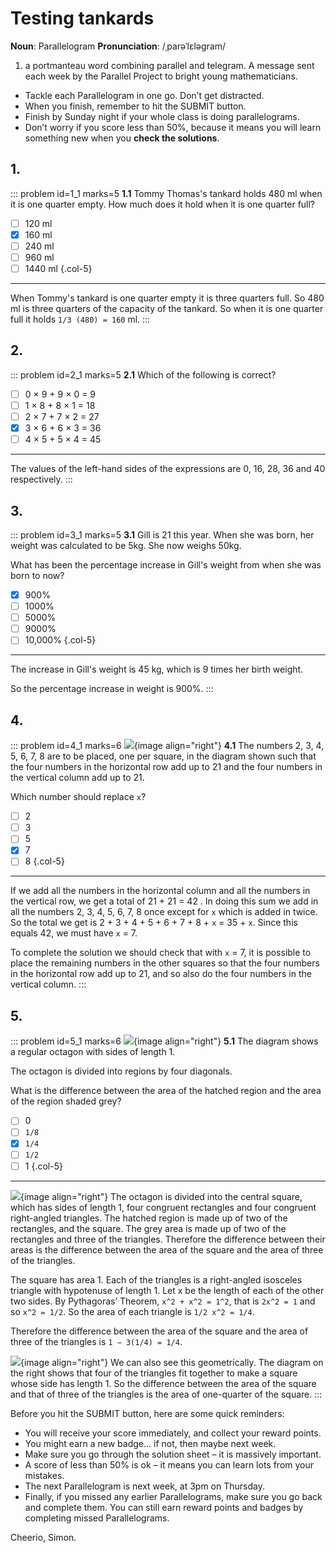 # Testing tankards

<div class="dictionary">

__Noun__: Parallelogram
__Pronunciation__: /ˌparəˈlɛləɡram/

1. a portmanteau word combining parallel and telegram. A message sent each
week by the Parallel Project to bright young mathematicians.

</div>

* Tackle each Parallelogram in one go. Don’t get distracted.
* When you finish, remember to hit the SUBMIT button.
*	Finish by Sunday night if your whole class is doing parallelograms.
*	Don’t worry if you score less than 50%, because it means you will learn something new when you __check the solutions__.


## 1.
<!--- 2012 (8) --->

::: problem id=1_1 marks=5
__1.1__ Tommy Thomas's tankard holds 480 ml when it is one quarter empty. How much does it hold when it is one quarter full?

* [ ] 120 ml
* [x] 160 ml
* [ ] 240 ml
* [ ] 960 ml
* [ ] 1440 ml
{.col-5}

---

When Tommy's tankard is one quarter empty it is three quarters full. So 480 ml is three quarters of the capacity of the tankard. So when it is one quarter full it holds `1/3 (480) = 160` ml.
:::


## 2.
<!--- 2009 (3) --->

::: problem id=2_1 marks=5
__2.1__ Which of the following is correct?

* [ ] 0 × 9 + 9 × 0 = 9
* [ ] 1 × 8 + 8 × 1 = 18
* [ ] 2 × 7 + 7 × 2 = 27
* [x] 3 × 6 + 6 × 3 = 36
* [ ] 4 × 5 + 5 × 4 = 45

---

The values of the left-hand sides of the expressions are 0, 16, 28, 36 and 40 respectively.
:::


## 3.
<!--- 2009 (12) --->

::: problem id=3_1 marks=5
__3.1__ Gill is 21 this year. When she was born, her weight was calculated to be 5kg. She now weighs 50kg.

What has been the percentage increase in Gill's weight from when she was born to now?

* [x] 900%
* [ ] 1000%
* [ ] 5000%
* [ ] 9000%
* [ ] 10,000%
{.col-5}

---

The increase in Gill's weight is 45 kg, which is 9 times her birth weight.

So the percentage increase in weight is 900%.
:::

## 4.
<!--- 2012 (18) --->

::: problem id=4_1 marks=6
![](/resources/7-31-testing-tankards/19-puzzle.jpg){image align="right"}
__4.1__ The numbers 2, 3, 4, 5, 6, 7, 8 are to be placed, one per square, in the diagram shown such that the four numbers in the horizontal row add up
to 21 and the four numbers in the vertical column add up to 21.

Which number should replace `x`?

* [ ] 2
* [ ] 3
* [ ] 5
* [x] 7
* [ ] 8
{.col-5}

---

If we add all the numbers in the horizontal column and all the numbers in the vertical row, we get a total of 21 + 21 = 42 . In doing this sum we add in all the numbers 2, 3, 4, 5, 6, 7, 8 once except for `x` which is added in twice. So the total we get is 2 + 3 + 4 + 5 + 6 + 7 + 8 + `x` = 35 + `x`. Since this equals 42, we must have `x` = 7.

To complete the solution we should check that with `x` = 7, it is possible to place the remaining numbers in the other squares so that the four numbers in the horizontal row add up to 21, and so also do the four numbers in the vertical column.
:::


## 5.
<!--- 2014 (24) --->

::: problem id=5_1 marks=6
![](/resources/7-31-testing-tankards/24-octagon.png){image align="right"}
__5.1__ The diagram shows a regular octagon with sides of length 1.  

The octagon is divided into regions by four diagonals.  

What is the difference between the area of the hatched region and the area of the region shaded grey?

* [ ] 0
* [ ] `1/8`
* [x] `1/4`
* [ ] `1/2`
* [ ] 1
{.col-5}

---

![](/resources/7-31-testing-tankards/24-octagon-triangle.png){image align="right"}
The octagon is divided into the central square, which has sides of length 1, four congruent rectangles and four congruent right-angled triangles. The hatched region is made up of two of the rectangles, and the square. The grey area is made up of two of the rectangles and three of the triangles. Therefore the difference between their areas is the difference between the area of the square and the area of three of the triangles.  

The square has area 1. Each of the triangles is a right-angled isosceles triangle with hypotenuse of length 1. Let x be the length of each of the other two sides. By Pythagoras’ Theorem, `x^2 + x^2 = 1^2`, that is `2x^2 = 1` and so `x^2 = 1/2`. So the area of each triangle is `1/2 x^2 = 1/4`.  

Therefore the difference between the area of the square and the area of three of the triangles is `1 − 3(1/4) = 1/4`.  

![](/resources/7-31-testing-tankards/24-octagon-square.png){image align="right"}
We can also see this geometrically. The diagram on the right shows that four of the triangles fit together to make a square whose side has length 1. So the difference between the area of the square and that of three of the triangles is the area of one-quarter of the square.
:::


Before you hit the SUBMIT button, here are some quick reminders:

*	You will receive your score immediately, and collect your reward points.
*	You might earn a new badge... if not, then maybe next week.
*	Make sure you go through the solution sheet – it is massively important.
*	A score of less than 50% is ok – it means you can learn lots from your mistakes.
*	The next Parallelogram is next week, at 3pm on Thursday.
*	Finally, if you missed any earlier Parallelograms, make sure you go back and complete them. You can still earn reward points and badges by completing missed Parallelograms.

Cheerio,
Simon.
